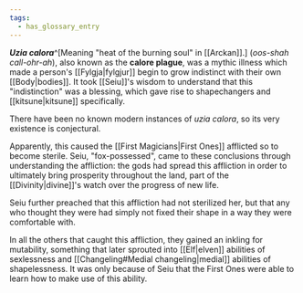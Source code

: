 ```yaml
---
tags:
  - has_glossary_entry
---
```


***Uzia calora***^[Meaning "heat of the burning soul" in [[Arckan]].] (*oos-shah call-ohr-ah*), also known as the **calore plague**, was a mythic illness which made a person's [[Fylgja|fylgjur]] begin to grow indistinct with their own [[Body|bodies]]. It took [[Seiu]]'s wisdom to understand that this "indistinction" was a blessing, which gave rise to shapechangers and [[kitsune|kitsune]] specifically.

There have been no known modern instances of *uzia calora*, so its very existence is conjectural.

Apparently, this caused the [[First Magicians|First Ones]] afflicted so to become sterile. Seiu, "fox-possessed", came to these conclusions through understanding the affliction: the gods had spread this affliction in order to ultimately bring prosperity throughout the land, part of the [[Divinity|divine]]'s watch over the progress of new life. 

Seiu further preached that this affliction had not sterilized her, but that any who thought they were had simply not fixed their shape in a way they were comfortable with.

In all the others that caught this affliction, they gained an inkling for mutability, something that later sprouted into [[Elf|elven]] abilities of sexlessness and [[Changeling#Medial changeling|medial]] abilities of shapelessness. It was only because of Seiu that the First Ones were able to learn how to make use of this ability.

